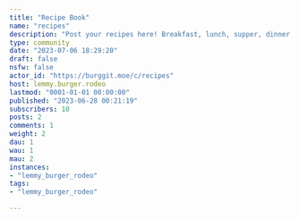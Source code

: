 ```yaml
---
title: "Recipe Book" 
name: "recipes"
description: "Post your recipes here! Breakfast, lunch, supper, dinner, dessert they all have a recipe. Share yours and pick up a few.  Make them all!"
type: community
date: "2023-07-06 18:29:20"
draft: false
nsfw: false
actor_id: "https://burggit.moe/c/recipes"
host: lemmy.burger.rodeo
lastmod: "0001-01-01 00:00:00"
published: "2023-06-28 00:21:19"
subscribers: 10
posts: 2
comments: 1
weight: 2
dau: 1
wau: 1
mau: 2
instances:
- "lemmy_burger_rodeo"
tags: 
- "lemmy_burger_rodeo"

---
```

